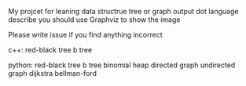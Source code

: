My projcet for leaning data structrue
tree or graph output dot language describe
you should use Graphviz to show the image

Please write issue if you find anything incorrect

c++: 
    red-black tree
    b tree

python:
    red-black tree
    b tree
    binomial heap
    directed graph
    undirected graph
    dijkstra
    bellman-ford



